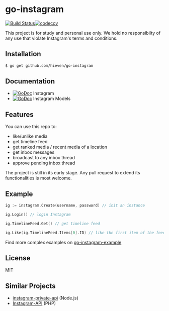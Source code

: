 # go-instagram

[![Build Status](https://travis-ci.org/hieven/go-instagram.svg?branch=master)](https://travis-ci.org/hieven/go-instagram)[![codecov](https://codecov.io/gh/hiEven/go-instagram/branch/master/graph/badge.svg)](https://codecov.io/gh/hiEven/go-instagram)

This project is for study and personal use only. We hold no responsibilty of any use that violate Instagram's terms and conditions.

## Installation

```sh
$ go get github.com/hieven/go-instagram
```

## Documentation

- [![GoDoc](https://godoc.org/github.com/hieven/go-instagram?status.svg)](https://godoc.org/github.com/hieven/go-instagram) Instagram
- [![GoDoc](https://godoc.org/github.com/hieven/go-instagram/models?status.svg)](https://godoc.org/github.com/hieven/go-instagram/models) Instagram Models

## Features

You can use this repo to:
- like/unlike media
- get timeline feed
- get ranked media / recent media of a location
- get inbox messages
- broadcast to any inbox thread
- approve pending inbox thread

The project is still in its early stage. Any pull request to extend its functionalities is most welcome.

## Example

```go
ig := instagram.Create(username, password) // init an instance

ig.Login() // login Instagram

ig.TimelineFeed.Get() // get timeline feed

ig.Like(ig.TimelineFeed.Items[0].ID) // like the first item of the feed
```

Find more complex examples on [go-instagram-example](https://github.com/hieven/go-instagram-example)

## License

MIT

## Similar Projects

- [instagram-private-api](https://github.com/huttarichard/instagram-private-api) (Node.js)
- [Instagram-API](https://github.com/mgp25/Instagram-API) (PHP)
